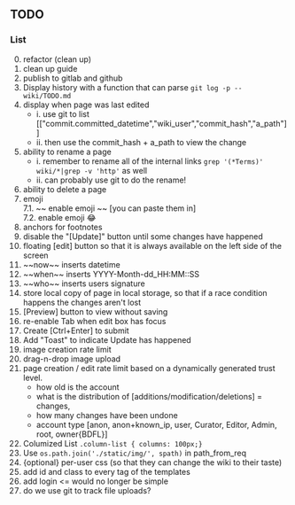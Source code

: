 ## TODO

### List

0. refactor (clean up)
1. clean up guide   
2. publish to gitlab and github
3. Display history with a function that can parse `git log -p -- wiki/TODO.md` 
4. display when page was last edited
     - i. use git to list [["commit.committed_datetime","wiki_user","commit_hash","a_path"]]
     -  ii. then use the commit_hash + a_path to view the change
5. ability to rename a page
    - i. remember to rename all of the internal links `grep '(*Terms)' wiki/*|grep -v 'http'` as well
    - ii. can probably use git to do the rename! 
6. ability to delete a page
7. emoji   
7.1. ~~ enable emoji ~~ [you can paste them in]    
7.2. enable emoji :joy:   
8. anchors for footnotes
9. disable the "[Update]" button until some changes have happened
10. floating [edit] button so that it is always available on the left side of the screen
11. ~\~now~\~ inserts datetime
12. ~\~when~\~ inserts YYYY-Month-dd_HH:MM::SS
13. ~\~who~\~ inserts users signature
15. store local copy of page in local storage, so that if a race condition happens the changes aren't lost
16. [Preview] button to view without saving
18. re-enable Tab when edit box has focus
19. Create [Ctrl+Enter] to submit
20. Add "Toast" to indicate Update has happened
21. image creation rate limit   
22. drag-n-drop image upload   
23. page creation /  edit rate limit based on a dynamically generated trust level.
     - how old is the account
     - what is the distribution of [additions/modification/deletions] = changes, 
     - how many changes have been undone
     - account type [anon, anon+known_ip, user, Curator, Editor, Admin, root, owner{BDFL}]
25. Columized List `.column-list { columns: 100px;}` 
27. Use `os.path.join('./static/img/', spath)` in path_from_req 
28. {optional} per-user css (so that they can change the wiki to their taste)   
29. add id and class to every tag of the templates
30. add login &lt;= would no longer be simple
31. do we use git to track file uploads?
